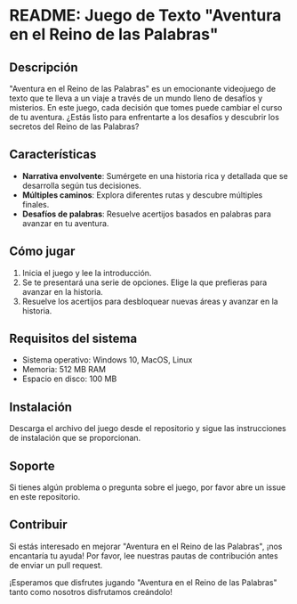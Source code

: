 # README: Juego de Texto "Aventura en el Reino de las Palabras"

## Descripción

"Aventura en el Reino de las Palabras" es un emocionante videojuego de texto que te lleva a un viaje a través de un mundo lleno de desafíos y misterios. En este juego, cada decisión que tomes puede cambiar el curso de tu aventura. ¿Estás listo para enfrentarte a los desafíos y descubrir los secretos del Reino de las Palabras?

## Características

- **Narrativa envolvente**: Sumérgete en una historia rica y detallada que se desarrolla según tus decisiones.
- **Múltiples caminos**: Explora diferentes rutas y descubre múltiples finales.
- **Desafíos de palabras**: Resuelve acertijos basados en palabras para avanzar en tu aventura.

## Cómo jugar

1. Inicia el juego y lee la introducción.
2. Se te presentará una serie de opciones. Elige la que prefieras para avanzar en la historia.
3. Resuelve los acertijos para desbloquear nuevas áreas y avanzar en la historia.

## Requisitos del sistema

- Sistema operativo: Windows 10, MacOS, Linux
- Memoria: 512 MB RAM
- Espacio en disco: 100 MB

## Instalación

Descarga el archivo del juego desde el repositorio y sigue las instrucciones de instalación que se proporcionan.

## Soporte

Si tienes algún problema o pregunta sobre el juego, por favor abre un issue en este repositorio.

## Contribuir

Si estás interesado en mejorar "Aventura en el Reino de las Palabras", ¡nos encantaría tu ayuda! Por favor, lee nuestras pautas de contribución antes de enviar un pull request.

¡Esperamos que disfrutes jugando "Aventura en el Reino de las Palabras" tanto como nosotros disfrutamos creándolo!
